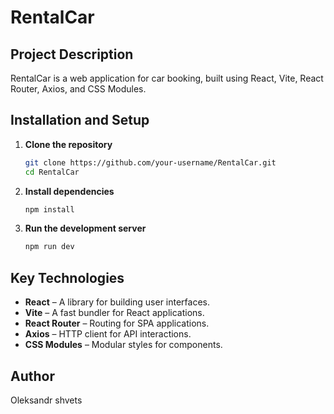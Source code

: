 # RentalCar

## Project Description

RentalCar is a web application for car booking, built using React, Vite, React Router, Axios, and CSS Modules.

## Installation and Setup

1. **Clone the repository**

   ```sh
   git clone https://github.com/your-username/RentalCar.git
   cd RentalCar
   ```

2. **Install dependencies**

   ```sh
   npm install
   ```

3. **Run the development server**

   ```sh
   npm run dev
   ```

## Key Technologies

- **React** – A library for building user interfaces.
- **Vite** – A fast bundler for React applications.
- **React Router** – Routing for SPA applications.
- **Axios** – HTTP client for API interactions.
- **CSS Modules** – Modular styles for components.

## Author

Oleksandr shvets


